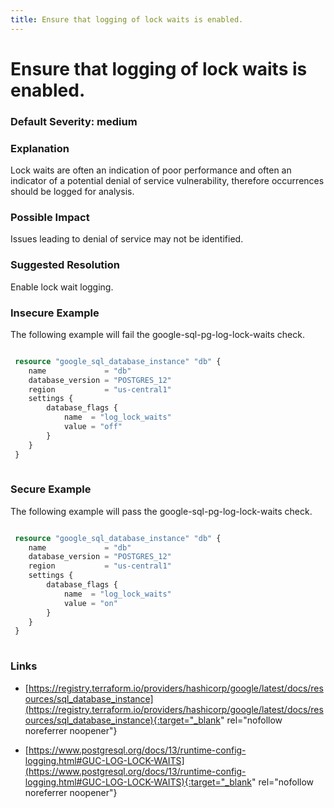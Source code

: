 ```yaml
---
title: Ensure that logging of lock waits is enabled.
---
```


# Ensure that logging of lock waits is enabled.

### Default Severity: <span class="severity medium">medium</span>

### Explanation

Lock waits are often an indication of poor performance and often an indicator of a potential denial of service vulnerability, therefore occurrences should be logged for analysis.

### Possible Impact
Issues leading to denial of service may not be identified.

### Suggested Resolution
Enable lock wait logging.


### Insecure Example

The following example will fail the google-sql-pg-log-lock-waits check.
```terraform

 resource "google_sql_database_instance" "db" {
 	name             = "db"
 	database_version = "POSTGRES_12"
 	region           = "us-central1"
 	settings {
 		database_flags {
 			name  = "log_lock_waits"
 			value = "off"
 		}
 	}
 }
 			
```



### Secure Example

The following example will pass the google-sql-pg-log-lock-waits check.
```terraform

 resource "google_sql_database_instance" "db" {
 	name             = "db"
 	database_version = "POSTGRES_12"
 	region           = "us-central1"
 	settings {
 		database_flags {
 			name  = "log_lock_waits"
 			value = "on"
 		}
 	}
 }
 			
```



### Links


- [https://registry.terraform.io/providers/hashicorp/google/latest/docs/resources/sql_database_instance](https://registry.terraform.io/providers/hashicorp/google/latest/docs/resources/sql_database_instance){:target="_blank" rel="nofollow noreferrer noopener"}

- [https://www.postgresql.org/docs/13/runtime-config-logging.html#GUC-LOG-LOCK-WAITS](https://www.postgresql.org/docs/13/runtime-config-logging.html#GUC-LOG-LOCK-WAITS){:target="_blank" rel="nofollow noreferrer noopener"}



